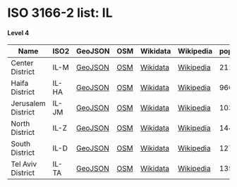 # ISO 3166-2 list: IL


#### Level 4
Name | ISO2 | GeoJSON | OSM | Wikidata | Wikipedia | population 
--- | --- | --- | --- | --- | --- | --- 
Center District | IL-M | [GeoJSON](../../export/geojson/q7/iso2/IL/IL-M.geojson) | [OSM](https://www.openstreetmap.org/relation/1400928) | [Wikidata](https://www.wikidata.org/wiki/Q188785) | [Wikipedia](http://en.wikipedia.org/wiki/de%3AZentralbezirk%20%28Israel%29) | 2115800
Haifa District | IL-HA | [GeoJSON](../../export/geojson/q7/iso2/IL/IL-HA.geojson) | [OSM](https://www.openstreetmap.org/relation/1400966) | [Wikidata](https://www.wikidata.org/wiki/Q185845) | [Wikipedia](http://en.wikipedia.org/wiki/de%3ABezirk%20Haifa) | 966700
Jerusalem District | IL-JM | [GeoJSON](../../export/geojson/q7/iso2/IL/IL-JM.geojson) | [OSM](https://www.openstreetmap.org/relation/1384720) | [Wikidata](https://www.wikidata.org/wiki/Q192232) | [Wikipedia](http://en.wikipedia.org/wiki/en%3AJerusalem%20District) | 1034200
North District | IL-Z | [GeoJSON](../../export/geojson/q7/iso2/IL/IL-Z.geojson) | [OSM](https://www.openstreetmap.org/relation/1375620) | [Wikidata](https://www.wikidata.org/wiki/Q189942) | [Wikipedia](http://en.wikipedia.org/wiki/en%3ANorthern%20District%20%28Israel%29) | 1448100
South District | IL-D | [GeoJSON](../../export/geojson/q7/iso2/IL/IL-D.geojson) | [OSM](https://www.openstreetmap.org/relation/1473952) | [Wikidata](https://www.wikidata.org/wiki/Q188781) | [Wikipedia](http://en.wikipedia.org/wiki/en%3ASouthern%20District%20%28Israel%29) | 1272100
Tel Aviv District | IL-TA | [GeoJSON](../../export/geojson/q7/iso2/IL/IL-TA.geojson) | [OSM](https://www.openstreetmap.org/relation/1400916) | [Wikidata](https://www.wikidata.org/wiki/Q192811) | [Wikipedia](http://en.wikipedia.org/wiki/de%3ABezirk%20Tel%20Aviv) | 1350000
